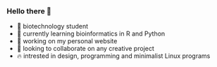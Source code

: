 ### Hello there 👋

<!--
**Boboassa/Boboassa** is a ✨ _special_ ✨ repository because its `README.md` (this file) appears on your GitHub profile.

Here are some ideas to get you started:
-->

- 🧬  biotechnology student
- 🌱  currently learning bioinformatics in R and Python
- 🔭  working on my personal website
- 🤝  looking to collaborate on any creative project
- 🔥  intrested in design, programming and minimalist Linux programs
<!-- - 📫 How to reach me: [redacted] -->
